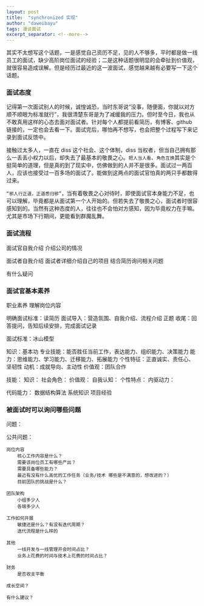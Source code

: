 ```yaml
---
layout: post
title:  "synchronized 实现"
author: "daweibayu"
tags: 漫谈面试
excerpt_separator: <!--more-->
---
```


<!--more-->


其实不太想写这个话题，一是感觉自己资历不足，见的人不够多，平时都是做一线员工的面试，缺少高阶岗位面试的经验；二是这种话题很明显的会牵扯到价值观，就很容易造成误解。但是经历过最近的这一波面试，感觉越来越有必要写一下这个话题。


### 面试态度

记得第一次面试别人的时候，诚惶诚恐，当时东哥说“没事，随便面，你就以对方顺不顺眼为标准就行”，我很清楚东哥是为了减缓我的压力。但时至今日，我也从不敢真用这样的心态去面对面试者。针对每个人都提前看简历，有博客、github 链接的，一定也会去看一下。面试完后，哪怕再不想写，也会把整个过程写下来记录到面试反馈中。

接触过太多人，一直在 diss 这个社会、这个体制，diss 当权者，但当自己拥有那么一丢丢小权力以后，却失去了最基本的敬畏之心。`把人当人看`、`角色互换`其实是个挺简单的道理，但是真的到了现实中，仿佛做到的人并不是很多。面试过一两百人，应该也接受过一百多场的面试了。能做到这两点的面试官怕真的两只手都数得过来。

`“邪人行正道，正道悉归邪”`，当有着敬畏之心对待时，即使面试官本身能力不足，也可以理解，毕竟都是从面试第一个人开始的。但若失去了敬畏之心，面试者时很容感知到的。当然有这种态度的人，往往也不会怕对方感知，因为毕竟权力在手嘛。尤其是市场下行期间，更能看到群魔乱舞。


### 面试流程

面试官自我介绍
介绍公司的情况

面试者自我介绍
面试者详细介绍自己的项目
结合简历询问相关问题

有什么疑问




### 面试官基本素养
职业素养
理解岗位内容

明确面试标准：读简历
面试导入：营造氛围、自我介绍、流程介绍
正题
收尾：回答提问，告知后续安排，完成面试记录

面试标准：冰山模型

知识：基本功
专业技能：能否胜任当前工作，表达能力、组织能力、决策能力
能力：思维能力、学习能力、迁移能力、拓展能力
个性特征：正直诚实、责任心、坚韧性
动机：成就导向、主动性
价值观：团队合作

技能：
知识：
社会角色：
价值观：
自我认知：
个性特点：
内驱动力：

代码能力：
数据结构算法
系统知识
项目经验






### 被面试时可以询问哪些问题



问题：

公共问题：

	岗位内容
		核心工作内容是什么？
		需要该岗位员工有哪些产出？
		需要具备哪些能力？
		最近有没有什么高优的工作任务（业务/技术 哪些是不满意的，想改进的？）
		目前团队的挑战是什么？

	团队架构
		小组多少人
		各端多少人

	工作如何开展
		敏捷还是什么？有没有迭代周期？
		迭代流程是什么样的

	其他
		一线开发与一线管理开会时间占比？
		业务上花费的时间与技术上花费的时间占比？

	财务
		是否收支平衡

	成长空间？

	有什么建议？